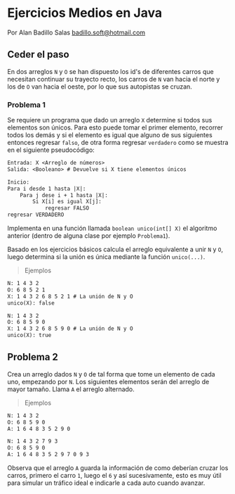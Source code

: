 # Ejercicios Medios en Java

Por Alan Badillo Salas badillo.soft@hotmail.com

## Ceder el paso

En dos arreglos `N` y `O` se han dispuesto los id's de diferentes carros que necesitan continuar su trayecto recto, los carros de `N` van hacia el norte y los de `O` van hacia el oeste, por lo que sus autopistas se cruzan. 

### Problema 1

Se requiere un programa que dado un arreglo `X` determine si todos sus elementos son únicos. Para esto puede tomar el primer elemento, recorrer todos los demás y si el elemento es igual que alguno de sus siguientes entonces regresar `falso`, de otra forma regresar `verdadero` como se muestra en el siguiente pseudocódigo:

~~~txt
Entrada: X <Arreglo de números>
Salida: <Booleano> # Devuelve si X tiene elementos únicos

Inicio:
Para i desde 1 hasta |X|:
	Para j dese i + 1 hasta |X|:
		Si X[i] es igual X[j]:
			regresar FALSO
regresar VERDADERO
~~~

Implementa en una función llamada `boolean unico(int[] X)` el algoritmo anterior (dentro de alguna clase por ejemplo `Problema1`).

Basado en los ejercicios básicos calcula el arreglo equivalente a unir `N` y `O`, luego determina si la unión es única mediante la función `unico(...)`.

> Ejemplos

~~~txt
N: 1 4 3 2
O: 6 8 5 2 1
X: 1 4 3 2 6 8 5 2 1 # La unión de N y O
unico(X): false
~~~

~~~txt
N: 1 4 3 2
O: 6 8 5 9 0
X: 1 4 3 2 6 8 5 9 0 # La unión de N y O
unico(X): true
~~~

## Problema 2

Crea un arreglo dados `N` y `O` de tal forma que tome un elemento de cada uno, empezando por `N`. Los siguientes elementos serán del arreglo de mayor tamaño. Llama `A` el arreglo alternado.

> Ejemplos

~~~txt
N: 1 4 3 2
O: 6 8 5 9 0
A: 1 6 4 8 3 5 2 9 0
~~~

~~~txt
N: 1 4 3 2 7 9 3
O: 6 8 5 9 0
A: 1 6 4 8 3 5 2 9 7 0 9 3
~~~

Observa que el arreglo `A` guarda la información de como deberían cruzar los carros, primero el carro `1`, luego el `6` y así sucesivamente, esto es muy útil para simular un tráfico ideal e indicarle a cada auto cuando avanzar.
